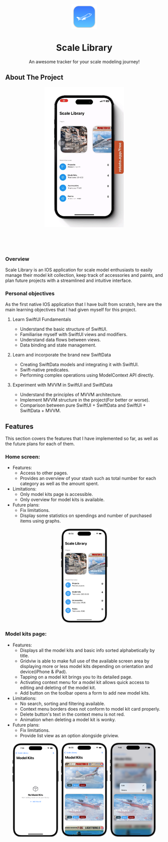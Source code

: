 <div align="center">
  <img src="Scale Library/Other/Assets.xcassets/AppIcon.appiconset/mac128.png" alt="Logo" width="80" height="80">

  <h1 align="center">Scale Library</h1>

  <p align="center">
    An awesome tracker for your scale modeling journey!
  </p>
</div>

## About The Project
<div align="center">
  <img src="Images/AppDemo.gif">
</div>

<br><br><br>

### Overview
Scale Library is an IOS application for scale model enthusiasts to easily manage their model kit collection, keep track of accessories and paints, and plan future projects with a streamlined and intuitive interface.

### Personal objectives
As the first native IOS application that I have built from scratch, here are the main learning objectives that I had given myself for this project.
1. Learn SwiftUI Fundamentals
    - Understand the basic structure of SwiftUI.
    - Familiarise myself with SwiftUI views and modifiers.
    - Understand data flows between views.
    - Data binding and state management.

2. Learn and incorporate the brand new SwiftData
    - Creating SwiftData models and integrating it with SwiftUI.
    - Swift-native predicates.
    - Performing complex operations using ModelContext API directly.

2. Experiment with MVVM in SwiftUI and SwiftData
    - Understand the principles of MVVM architecture.
    - Implement MVVM structure in the project(For better or worse).
    - Comparison between pure SwiftUI + SwiftData and SwiftUI + SwiftData + MVVM.

## Features
This section covers the features that I have implemented so far, as well as the future plans for each of them.

### Home screen:
- Features:
  - Access to other pages.
  - Provides an overview of your stash such as total number for each category as well as the amount spent.
- Limitations:
  - Only model kits page is accessible.
  - Only overview for model kits is available.
- Future plans:
  - Fix limitations.
  - Display some statistics on spendings and number of purchased items using graphs.

<div align="center">
  <img src="Images/HomeView.png" width="30%">
</div>

### Model kits page:
- Features:
  - Displays all the model kits and basic info sorted alphabetically by title.
  - Gridviw is able to make full use of the available screen area by displaying more or less model kits depending on orientation and device(iPhone & iPad).
  - Tapping on a model kit brings you to its detailed page.
  - Activating context menu for a model kit allows quick access to editing and deleting of the model kit.
  - Add button on the toolbar opens a form to add new model kits.
- Limitations:
  - No search, sorting and filtering available.
  - Context menu borders does not conform to model kit card properly.
  - Delete button's text in the context menu is not red.
  - Animation when deleting a model kit is wonky.
- Future plans:
  - Fix limitations.
  - Provide list view as an option alongside griview.

<div align="center">
  <img src="Images/ModelKitsViewEmpty.png" width="30%">
  <img src="Images/ModelKitsView.png" width="30%">
  <img src="Images/ModelKitsViewContextMenu.png" width="30%">
</div>

